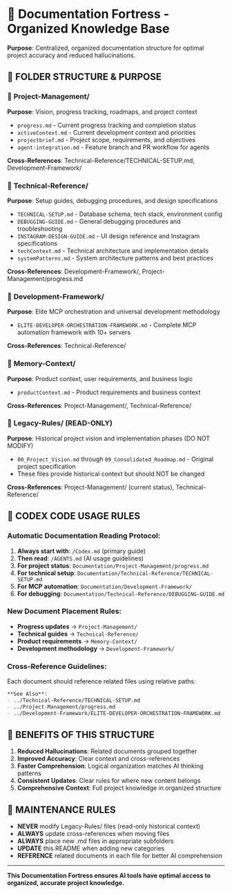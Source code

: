 # 🏰 Documentation Fortress - Organized Knowledge Base

**Purpose**: Centralized, organized documentation structure for optimal project accuracy and reduced hallucinations.

## 📁 **FOLDER STRUCTURE & PURPOSE**

### 🎯 **Project-Management/** 
**Purpose**: Vision, progress tracking, roadmaps, and project context
- `progress.md` - Current progress tracking and completion status
- `activeContext.md` - Current development context and priorities  
- `projectbrief.md` - Project scope, requirements, and objectives
- `agent-integration.md` - Feature branch and PR workflow for agents

**Cross-References**: Technical-Reference/TECHNICAL-SETUP.md, Development-Framework/

### 🔧 **Technical-Reference/**
**Purpose**: Setup guides, debugging procedures, and design specifications
- `TECHNICAL-SETUP.md` - Database schema, tech stack, environment config
- `DEBUGGING-GUIDE.md` - General debugging procedures and troubleshooting
- `INSTAGRAM-DESIGN-GUIDE.md` - UI design reference and Instagram specifications
- `techContext.md` - Technical architecture and implementation details
- `systemPatterns.md` - System architecture patterns and best practices

**Cross-References**: Development-Framework/, Project-Management/progress.md

### 🚀 **Development-Framework/**
**Purpose**: Elite MCP orchestration and universal development methodology
- `ELITE-DEVELOPER-ORCHESTRATION-FRAMEWORK.md` - Complete MCP automation framework with 10+ servers

**Cross-References**: Technical-Reference/


### 💾 **Memory-Context/**
**Purpose**: Product context, user requirements, and business logic
- `productContext.md` - Product requirements and business context

**Cross-References**: Project-Management/, Technical-Reference/

### 📜 **Legacy-Rules/** (READ-ONLY)
**Purpose**: Historical project vision and implementation phases (DO NOT MODIFY)
- `00_Project_Vision.md` through `09_Consolidated_Roadmap.md` - Original project specification
- These files provide historical context but should NOT be changed

**Cross-References**: Project-Management/ (current status), Technical-Reference/

## 🤖 **CODEX CODE USAGE RULES**

### **Automatic Documentation Reading Protocol**:
1. **Always start with**: `/Codex.md` (primary guide)
2. **Then read**: `/AGENTS.md` (AI usage guidelines)
3. **For project status**: `Documentation/Project-Management/progress.md`
4. **For technical setup**: `Documentation/Technical-Reference/TECHNICAL-SETUP.md`
5. **For MCP automation**: `Documentation/Development-Framework/`
6. **For debugging**: `Documentation/Technical-Reference/DEBUGGING-GUIDE.md`

### **New Document Placement Rules**:
- **Progress updates** → `Project-Management/`
- **Technical guides** → `Technical-Reference/`
- **Product requirements** → `Memory-Context/`
- **Development methodology** → `Development-Framework/`

### **Cross-Reference Guidelines**:
Each document should reference related files using relative paths:
```markdown
**See Also**: 
- ../Technical-Reference/TECHNICAL-SETUP.md
- ../Project-Management/progress.md
- ../Development-Framework/ELITE-DEVELOPER-ORCHESTRATION-FRAMEWORK.md
```

## 🎯 **BENEFITS OF THIS STRUCTURE**

1. **Reduced Hallucinations**: Related documents grouped together
2. **Improved Accuracy**: Clear context and cross-references
3. **Faster Comprehension**: Logical organization matches AI thinking patterns  
4. **Consistent Updates**: Clear rules for where new content belongs
5. **Comprehensive Context**: Full project knowledge in organized structure

## 🔄 **MAINTENANCE RULES**

- **NEVER** modify Legacy-Rules/ files (read-only historical context)
- **ALWAYS** update cross-references when moving files
- **ALWAYS** place new .md files in appropriate subfolders
- **UPDATE** this README when adding new categories
- **REFERENCE** related documents in each file for better AI comprehension

---

**This Documentation Fortress ensures AI tools have optimal access to organized, accurate project knowledge.**
